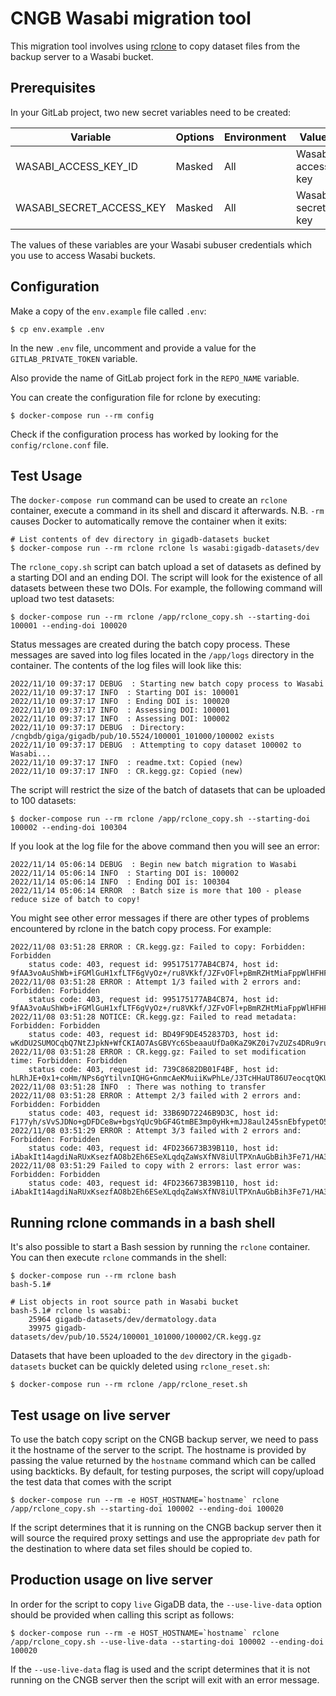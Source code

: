 # CNGB Wasabi migration tool

This migration tool involves using [rclone](https://rclone.org) to copy dataset 
files from the backup server to a Wasabi bucket.

## Prerequisites

In your GitLab project, two new secret variables need to be created:

| Variable | Options | Environment | Value |
| -------- | ------- | ----------- | ----- |
| WASABI_ACCESS_KEY_ID | Masked | All | Wasabi access key |
| WASABI_SECRET_ACCESS_KEY | Masked | All | Wasabi secret key |

The values of these variables are your Wasabi subuser credentials which you use 
to access Wasabi buckets.

## Configuration

Make a copy of the `env.example` file called `.env`:
```
$ cp env.example .env
```

In the new `.env` file, uncomment and provide a value for the 
`GITLAB_PRIVATE_TOKEN` variable.

Also provide the name of GitLab project fork in the `REPO_NAME` variable.

You can create the configuration file for rclone by executing:
```
$ docker-compose run --rm config
```

Check if the configuration process has worked by looking for the
`config/rclone.conf` file.

## Test Usage

The `docker-compose run` command can be used to create an `rclone` container, 
execute a command in its shell and discard it afterwards. N.B. `-rm` causes 
Docker to automatically remove the container when it exits:
```
# List contents of dev directory in gigadb-datasets bucket
$ docker-compose run --rm rclone rclone ls wasabi:gigadb-datasets/dev
```

The `rclone_copy.sh` script can batch upload a set of datasets as defined by a 
starting DOI and an ending DOI. The script will look for the existence of all 
datasets between these two DOIs. For example, the following command will upload 
two test datasets:
```
$ docker-compose run --rm rclone /app/rclone_copy.sh --starting-doi 100001 --ending-doi 100020
```

Status messages are created during the batch copy process. These messages are
saved into log files located in the `/app/logs` directory in the container. The
contents of the log files will look like this:
```
2022/11/10 09:37:17 DEBUG  : Starting new batch copy process to Wasabi
2022/11/10 09:37:17 INFO  : Starting DOI is: 100001
2022/11/10 09:37:17 INFO  : Ending DOI is: 100020
2022/11/10 09:37:17 INFO  : Assessing DOI: 100001
2022/11/10 09:37:17 INFO  : Assessing DOI: 100002
2022/11/10 09:37:17 DEBUG  : Directory: /cngbdb/giga/gigadb/pub/10.5524/100001_101000/100002 exists
2022/11/10 09:37:17 DEBUG  : Attempting to copy dataset 100002 to Wasabi...
2022/11/10 09:37:17 INFO  : readme.txt: Copied (new)
2022/11/10 09:37:17 INFO  : CR.kegg.gz: Copied (new)
```

The script will restrict the size of the batch of datasets that can be uploaded
to 100 datasets:
```
$ docker-compose run --rm rclone /app/rclone_copy.sh --starting-doi 100002 --ending-doi 100304
```

If you look at the log file for the above command then you will see an error:
```
2022/11/14 05:06:14 DEBUG  : Begin new batch migration to Wasabi
2022/11/14 05:06:14 INFO  : Starting DOI is: 100002
2022/11/14 05:06:14 INFO  : Ending DOI is: 100304
2022/11/14 05:06:14 ERROR  : Batch size is more that 100 - please reduce size of batch to copy!
```

You might see other error messages if there are other types of problems 
encountered by rclone in the batch copy process. For example:
```
2022/11/08 03:51:28 ERROR : CR.kegg.gz: Failed to copy: Forbidden: Forbidden
	status code: 403, request id: 995175177AB4CB74, host id: 9fAA3voAuShWb+iFGMlGuH1xfLTF6gVyOz+/ru8VKkf/JZFvOFl+pBmRZHtMiaFppWlHFHFKA3Au
2022/11/08 03:51:28 ERROR : Attempt 1/3 failed with 2 errors and: Forbidden: Forbidden
	status code: 403, request id: 995175177AB4CB74, host id: 9fAA3voAuShWb+iFGMlGuH1xfLTF6gVyOz+/ru8VKkf/JZFvOFl+pBmRZHtMiaFppWlHFHFKA3Au
2022/11/08 03:51:28 NOTICE: CR.kegg.gz: Failed to read metadata: Forbidden: Forbidden
	status code: 403, request id: BD49F9DE452837D3, host id: wKdDU2SUMOCqbQ7NtZJpkN+WfCKIAO7AsGBVYc6SbeaauUfDa0KaZ9KZ0i7vZUZs4DRu9ruScskQ
2022/11/08 03:51:28 ERROR : CR.kegg.gz: Failed to set modification time: Forbidden: Forbidden
	status code: 403, request id: 739C8682DB01F4BF, host id: hLRhJE+0x1+coHm/NPs6gYtilvnIQHG+GnmcAeKMuiiKwPhLe/J3TcHHaUT86U7eocqtQKU+Zr67
2022/11/08 03:51:28 INFO  : There was nothing to transfer
2022/11/08 03:51:28 ERROR : Attempt 2/3 failed with 2 errors and: Forbidden: Forbidden
	status code: 403, request id: 33B69D72246B9D3C, host id: F177yh/sVvSJDNo+gDFDCe8w+bgsYqUc9bGF4GtmBE3mp0yHk+mJJ8aul245snEbfypetO5yPHIW
2022/11/08 03:51:29 ERROR : Attempt 3/3 failed with 2 errors and: Forbidden: Forbidden
	status code: 403, request id: 4FD236673B39B110, host id: iAbakIt14agdiNaRUxKsezfAO8b2Eh6ESeXLqdqZaWsXfNV8iUlTPXnAuGbBih3Fe71/HA3tgnyU
2022/11/08 03:51:29 Failed to copy with 2 errors: last error was: Forbidden: Forbidden
	status code: 403, request id: 4FD236673B39B110, host id: iAbakIt14agdiNaRUxKsezfAO8b2Eh6ESeXLqdqZaWsXfNV8iUlTPXnAuGbBih3Fe71/HA3tgnyU
```

## Running rclone commands in a bash shell

It's also possible to start a Bash session by running the `rclone` container.
You can then execute `rclone` commands in the shell:
```
$ docker-compose run --rm rclone bash
bash-5.1#

# List objects in root source path in Wasabi bucket
bash-5.1# rclone ls wasabi:
    25964 gigadb-datasets/dev/dermatology.data
    39975 gigadb-datasets/dev/pub/10.5524/100001_101000/100002/CR.kegg.gz
```

Datasets that have been uploaded to the `dev` directory in the `gigadb-datasets`
bucket can be quickly deleted using `rclone_reset.sh`:
```
$ docker-compose run --rm rclone /app/rclone_reset.sh
```

## Test usage on live server

To use the batch copy script on the CNGB backup server, we need to pass it the 
hostname of the server to the script. The hostname is provided by passing the 
value returned by the `hostname` command which can be called using backticks. By
default, for testing purposes, the script will copy/upload the test data that
comes with the script
```
$ docker-compose run --rm -e HOST_HOSTNAME=`hostname` rclone /app/rclone_copy.sh --starting-doi 100002 --ending-doi 100020
```

If the script determines that it is running on the CNGB backup server then it
will source the required proxy settings and use the appropriate `dev` path for 
the destination to where data set files should be copied to.

## Production usage on live server

In order for the script to copy `live` GigaDB data, the `--use-live-data` option
should be provided when calling this script as follows:
```
$ docker-compose run --rm -e HOST_HOSTNAME=`hostname` rclone /app/rclone_copy.sh --use-live-data --starting-doi 100002 --ending-doi 100020
```

If the `--use-live-data` flag is used and the script determines that it is not 
running on the CNGB server then the script will exit with an error message.